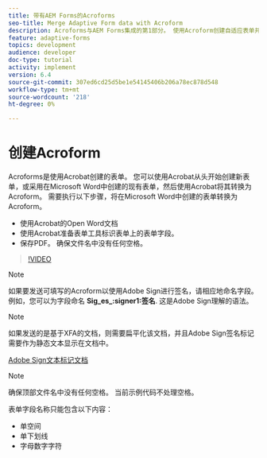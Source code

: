 ```yaml
---
title: 带有AEM Forms的Acroforms
seo-title: Merge Adaptive Form data with Acroform
description: Acroforms与AEM Forms集成的第1部分。 使用Acroform创建自适应表单并合并数据以获取PDF。
feature: adaptive-forms
topics: development
audience: developer
doc-type: tutorial
activity: implement
version: 6.4
source-git-commit: 307ed6cd25d5be1e54145406b206a78ec878d548
workflow-type: tm+mt
source-wordcount: '218'
ht-degree: 0%

---
```



# 创建Acroform

Acroforms是使用Acrobat创建的表单。 您可以使用Acrobat从头开始创建新表单，或采用在Microsoft Word中创建的现有表单，然后使用Acrobat将其转换为Acroform。 需要执行以下步骤，将在Microsoft Word中创建的表单转换为Acroform。

* 使用Acrobat的Open Word文档
* 使用Acrobat准备表单工具标识表单上的表单字段。
* 保存PDF。 确保文件名中没有任何空格。


>[!VIDEO](https://video.tv.adobe.com/v/22575?quality=9&learn=on)

>[!NOTE]
>
>如果要发送可填写的Acroform以使用Adobe Sign进行签名，请相应地命名字段。 例如，您可以为字段命名 **Sig_es_:signer1:签名**. 这是Adobe Sign理解的语法。

>[!NOTE]
>
>如果发送的是基于XFA的文档，则需要扁平化该文档，并且Adobe Sign签名标记需要作为静态文本显示在文档中。

[Adobe Sign文本标记文档](https://helpx.adobe.com/sign/using/text-tag.html)

>[!NOTE]
>
>确保顶部文件名中没有任何空格。 当前示例代码不处理空格。
>
>表单字段名称只能包含以下内容：
>
>* 单空间
>* 单下划线
>* 字母数字字符

